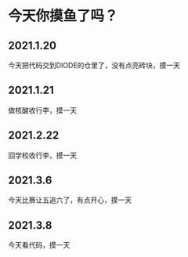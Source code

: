 # 今天你摸鱼了吗？

## 2021.1.20
今天把代码交到DIODE的仓里了，没有点亮砖块，摸一天
## 2021.1.21
做核酸收行李，摸一天
## 2021.2.22
回学校收行李，摸一天
## 2021.3.6
今天比赛让五追六了，有点开心，摸一天
## 2021.3.8
今天看代码，摸一天
